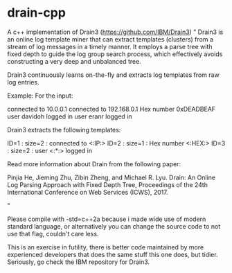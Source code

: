 # drain-cpp
A c++ implementation of Drain3 (https://github.com/IBM/Drain3) 
"
Drain3 is an online log template miner that can extract templates (clusters) from a stream of log messages in a timely manner. It employs a parse tree with fixed depth to guide the log group search process, which effectively avoids constructing a very deep and unbalanced tree.

Drain3 continuously learns on-the-fly and extracts log templates from raw log entries.

Example:
For the input:

connected to 10.0.0.1
connected to 192.168.0.1
Hex number 0xDEADBEAF
user davidoh logged in
user eranr logged in

Drain3 extracts the following templates:

ID=1     : size=2         : connected to <:IP:>
ID=2     : size=1         : Hex number <:HEX:>
ID=3     : size=2         : user <:*:> logged in

Read more information about Drain from the following paper:

Pinjia He, Jieming Zhu, Zibin Zheng, and Michael R. Lyu. Drain: An Online Log Parsing Approach with Fixed Depth Tree, Proceedings of the 24th International Conference on Web Services (ICWS), 2017.

"

Please compile with -std=c++2a because i made wide use of modern standard language, or alternatively you can change the source code to not use that flag, couldn't care less. 


This is an exercise in futility, there is better code maintained by more experienced developers that does the same stuff this one does, but tidier. 
Seriously, go check the IBM repository for Drain3.
